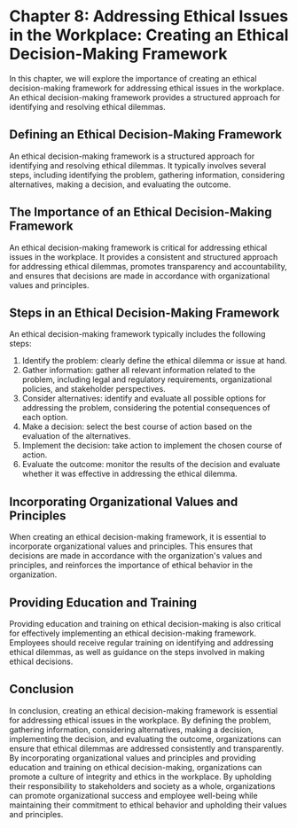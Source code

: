 Chapter 8: Addressing Ethical Issues in the Workplace: Creating an Ethical Decision-Making Framework
====================================================================================================

In this chapter, we will explore the importance of creating an ethical decision-making framework for addressing ethical issues in the workplace. An ethical decision-making framework provides a structured approach for identifying and resolving ethical dilemmas.

Defining an Ethical Decision-Making Framework
---------------------------------------------

An ethical decision-making framework is a structured approach for identifying and resolving ethical dilemmas. It typically involves several steps, including identifying the problem, gathering information, considering alternatives, making a decision, and evaluating the outcome.

The Importance of an Ethical Decision-Making Framework
------------------------------------------------------

An ethical decision-making framework is critical for addressing ethical issues in the workplace. It provides a consistent and structured approach for addressing ethical dilemmas, promotes transparency and accountability, and ensures that decisions are made in accordance with organizational values and principles.

Steps in an Ethical Decision-Making Framework
---------------------------------------------

An ethical decision-making framework typically includes the following steps:

1. Identify the problem: clearly define the ethical dilemma or issue at hand.
2. Gather information: gather all relevant information related to the problem, including legal and regulatory requirements, organizational policies, and stakeholder perspectives.
3. Consider alternatives: identify and evaluate all possible options for addressing the problem, considering the potential consequences of each option.
4. Make a decision: select the best course of action based on the evaluation of the alternatives.
5. Implement the decision: take action to implement the chosen course of action.
6. Evaluate the outcome: monitor the results of the decision and evaluate whether it was effective in addressing the ethical dilemma.

Incorporating Organizational Values and Principles
--------------------------------------------------

When creating an ethical decision-making framework, it is essential to incorporate organizational values and principles. This ensures that decisions are made in accordance with the organization's values and principles, and reinforces the importance of ethical behavior in the organization.

Providing Education and Training
--------------------------------

Providing education and training on ethical decision-making is also critical for effectively implementing an ethical decision-making framework. Employees should receive regular training on identifying and addressing ethical dilemmas, as well as guidance on the steps involved in making ethical decisions.

Conclusion
----------

In conclusion, creating an ethical decision-making framework is essential for addressing ethical issues in the workplace. By defining the problem, gathering information, considering alternatives, making a decision, implementing the decision, and evaluating the outcome, organizations can ensure that ethical dilemmas are addressed consistently and transparently. By incorporating organizational values and principles and providing education and training on ethical decision-making, organizations can promote a culture of integrity and ethics in the workplace. By upholding their responsibility to stakeholders and society as a whole, organizations can promote organizational success and employee well-being while maintaining their commitment to ethical behavior and upholding their values and principles.


